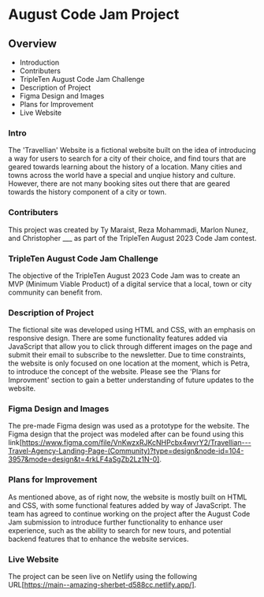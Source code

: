 # August Code Jam Project

## Overview

- Introduction
- Contributers
- TripleTen August Code Jam Challenge
- Description of Project
- Figma Design and Images
- Plans for Improvement
- Live Website

### Intro

The 'Travellian' Website is a fictional website built on the idea of introducing a way for users to search for a city of their choice, and find tours that are geared towards learning about the history of a location. Many cities and towns across the world have a special and unqiue history and culture. However, there are not many booking sites out there that are geared towards the history component of a city or town.

### Contributers

This project was created by Ty Maraist, Reza Mohammadi, Marlon Nunez, and Christopher \_\_\_ as part of the TripleTen August 2023 Code Jam contest.

### TripleTen August Code Jam Challenge

The objective of the TripleTen August 2023 Code Jam was to create an MVP (Minimum Viable Product) of a digital service that a local, town or city community can benefit from.

### Description of Project

The fictional site was developed using HTML and CSS, with an emphasis on responsive design. There are some functionality features added via JavaScript that allow you to click through different images on the page and submit their email to subscribe to the newsletter. Due to time constraints, the website is only focused on one location at the moment, which is Petra, to introduce the concept of the website. Please see the 'Plans for Improvment' section to gain a better understanding of future updates to the website.

### Figma Design and Images

The pre-made Figma design was used as a prototype for the website. The Figma design that the project was modeled after can be found using this link[https://www.figma.com/file/VnKwzxRJKcNHPcbx4wvrY2/Travellian---Travel-Agency-Landing-Page-(Community)?type=design&node-id=104-3957&mode=design&t=4rkLF4aSgZb2Lz1N-0].

### Plans for Improvement

As mentioned above, as of right now, the website is mostly built on HTML and CSS, with some functional features added by way of JavaScript. The team has agreed to continue working on the project after the August Code Jam submission to introduce further functionality to enhance user experience, such as the ability to search for new tours, and potential backend features that to enhance the website services.

### Live Website

The project can be seen live on Netlify using the following URL[https://main--amazing-sherbet-d588cc.netlify.app/].
